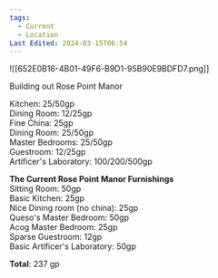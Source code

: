 ```yaml
---
tags:
  - Current
  - Location
Last Edited: 2024-03-15T06:54
---
```

![[652E0B16-4B01-49F6-B9D1-95B90E9BDFD7.png]]

  

Building out Rose Point Manor

Kitchen: 25/50gp  
Dining Room: 12/25gp  
Fine China: 25gp  
Dining Room: 25/50gp  
Master Bedrooms: 25/50gp  
Guestroom: 12/25gp  
Artificer's Laboratory: 100/200/500gp  

**The Current Rose Point Manor Furnishings**  
Sitting Room: 50gp  
Basic Kitchen: 25gp  
Nice Dining room (no china): 25gp  
Queso's Master Bedroom: 50gp  
Acog Master Bedroom: 25gp  
Sparse Guestroom: 12gp  
Basic Artificer's Laboratory: 50gp  
  
**Total**: 237 gp